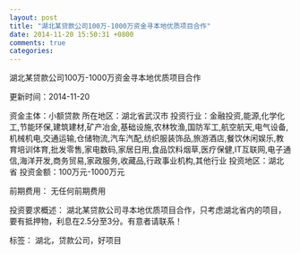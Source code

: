 ```yaml
---
layout: post
title: "湖北某贷款公司100万-1000万资金寻本地优质项目合作"
date: 2014-11-20 15:50:31 +0800
comments: true
categories: 
---
```

湖北某贷款公司100万-1000万资金寻本地优质项目合作



更新时间：2014-11-20

资金主体：小额贷款
所在地区：湖北省武汉市
投资行业：金融投资,能源,化学化工,节能环保,建筑建材,矿产冶金,基础设施,农林牧渔,国防军工,航空航天,电气设备,机械机电,交通运输,仓储物流,汽车汽配,纺织服装饰品,旅游酒店,餐饮休闲娱乐,教育培训体育,批发零售,家电数码,家居日用,食品饮料烟草,医疗保健,IT互联网,电子通信,海洋开发,商务贸易,家政服务,收藏品,行政事业机构,其他行业
投资地区：湖北省
投资金额：100万元-1000万元

前期费用：
无任何前期费用

投资要求概述：
湖北某贷款公司寻本地优质项目合作，只考虑湖北省内的项目，要有抵押物，利息在2.5分至3分。有意者请联系！

标签：
湖北，贷款公司，好项目


